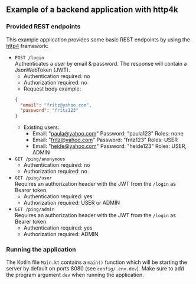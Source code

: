 ## Example of a backend application with http4k

### Provided REST endpoints

This example application provides some basic REST endpoints by using the [http4](https://www.http4k.org/) framework:
* `POST /login`  
  Authenticates a user by email & password. The response will contain a JsonWebToken (JWT).
  * Authentication required: no
  * Authorization required: no
  * Request body example:   
   ```json
  {
     "email": "fritz@yahoo.com",
     "password": "fritz123"
  }
   ```
  * Existing users:
    * Email: "paula@yahoo.com" Password: "paula123" Roles: none
    * Email: "fritz@yahoo.com" Password: "fritz123" Roles: USER
    * Email: "heide@yahoo.com" Password: "heide123" Roles: USER, ADMIN
* `GET /ping/anonymous`
    * Authentication required: no
    * Authorization required: no
* `GET /ping/user`  
   Requires an authorization header with the JWT from the `/login` as Bearer token. 
   * Authentication required: yes
   * Authorization required: USER or ADMIN
* `GET /ping/admin`  
  Requires an authorization header with the JWT from the `/login` as Bearer token.
    * Authentication required: yes
    * Authorization required: ADMIN

### Running the application

The Kotlin file `Main.kt` contains a `main()` function which will be starting the server by default on ports 8080 (see `config/.env.dev`). Make sure to add the program argument `dev` when running the application.
